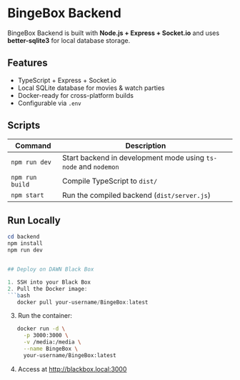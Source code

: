 # BingeBox Backend

BingeBox Backend is built with **Node.js + Express + Socket.io** and uses **better-sqlite3** for local database storage.

## Features
- TypeScript + Express + Socket.io
- Local SQLite database for movies & watch parties
- Docker-ready for cross-platform builds
- Configurable via `.env`

## Scripts
| Command | Description |
|---------|-------------|
| `npm run dev` | Start backend in development mode using `ts-node` and `nodemon` |
| `npm run build` | Compile TypeScript to `dist/` |
| `npm start` | Run the compiled backend (`dist/server.js`) |

## Run Locally
```powershell
cd backend
npm install
npm run dev


## Deploy on DAWN Black Box

1. SSH into your Black Box
2. Pull the Docker image:
```bash
   docker pull your-username/BingeBox:latest
```
3. Run the container:
```bash
   docker run -d \
     -p 3000:3000 \
     -v /media:/media \
     --name BingeBox \
     your-username/BingeBox:latest
```
4. Access at http://blackbox.local:3000
